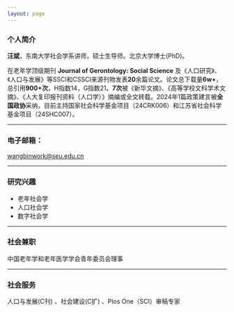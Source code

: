 ```yaml
---
layout: page
---
```


### 个人简介

**汪斌**，东南大学社会学系讲师，硕士生导师。北京大学博士(PhD)。

在老年学顶级期刊 **Journal of Gerontology: Social Science** 及《人口研究》、《人口与发展》等SSCI和CSSCI来源刊物发表**20**余篇论文。论文总下载量**6w+**，总引用**900+次**，H指数14，G指数21。**7次**被《新华文摘》、《高等学校文科学术文摘》、《人大复印报刊资料（人口学）》摘编或全文转载。2024年1篇政策建言被**全国政协**采纳，目前主持国家社会科学基金项目（24CRK006）和江苏省社会科学基金项目（24SHC007）。

---

### 电子邮箱：

wangbinwork@seu.edu.cn

---

### 研究兴趣

- 老年社会学
- 人口社会学
- 数字社会学

---

### 社会兼职

中国老年学和老年医学学会青年委员会理事

---

### 社会服务

人口与发展(C刊) 、社会建设(C扩) 、Plos One（SCI）审稿专家



